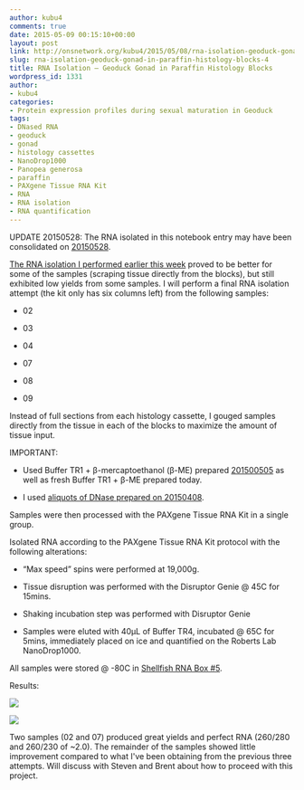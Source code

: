 ```yaml
---
author: kubu4
comments: true
date: 2015-05-09 00:15:10+00:00
layout: post
link: http://onsnetwork.org/kubu4/2015/05/08/rna-isolation-geoduck-gonad-in-paraffin-histology-blocks-4/
slug: rna-isolation-geoduck-gonad-in-paraffin-histology-blocks-4
title: RNA Isolation – Geoduck Gonad in Paraffin Histology Blocks
wordpress_id: 1331
author:
- kubu4
categories:
- Protein expression profiles during sexual maturation in Geoduck
tags:
- DNased RNA
- geoduck
- gonad
- histology cassettes
- NanoDrop1000
- Panopea generosa
- paraffin
- PAXgene Tissue RNA Kit
- RNA
- RNA isolation
- RNA quantification
---
```




UPDATE 20150528: The RNA isolated in this notebook entry may have been consolidated on [20150528](http://onsnetwork.org/kubu4/2015/05/28/bioanalyzer-geoduck-gonad-rna-quality-assessment/).

[The RNA isolation I performed earlier this week](http://onsnetwork.org/kubu4/2015/05/05/rna-isolation-geoduck-gonad-in-paraffin-histology-blocks-3/) proved to be better for some of the samples (scraping tissue directly from the blocks), but still exhibited low yields from some samples. I will perform a final RNA isolation attempt (the kit only has six columns left) from the following samples:



    
  * 02

    
  * 03

    
  * 04

    
  * 07

    
  * 08

    
  * 09


Instead of full sections from each histology cassette, I gouged samples directly from the tissue in each of the blocks to maximize the amount of tissue input.

IMPORTANT:

    
  * Used Buffer TR1 + β-mercaptoethanol (β-ME) prepared [201500505](http://onsnetwork.org/kubu4/2015/05/05/rna-isolation-geoduck-gonad-in-paraffin-histology-blocks-3/) as well as fresh Buffer TR1 + β-ME prepared today.

    
  * I used [aliquots of DNase prepared on 20150408](http://onsnetwork.org/kubu4/2015/04/08/rna-isolation-geoduck-foot-in-paraffin-histology-blocks/).


Samples were then processed with the PAXgene Tissue RNA Kit in a single group.

Isolated RNA according to the PAXgene Tissue RNA Kit protocol with the following alterations:

    
  * “Max speed” spins were performed at 19,000g.

    
  * Tissue disruption was performed with the Disruptor Genie @ 45C for 15mins.

    
  * Shaking incubation step was performed with Disruptor Genie

    
  * Samples were eluted with 40μL of Buffer TR4, incubated @ 65C for 5mins, immediately placed on ice and quantified on the Roberts Lab NanoDrop1000.




All samples were stored @ -80C in [Shellfish RNA Box #5](https://docs.google.com/spreadsheet/ccc?key=0AmS_90rPaQMzcHdyU1d0MDVMLWpaTWdadnJSd0M4UUE&usp=sharing).

Results:

[![](http://eagle.fish.washington.edu/Arabidopsis/20150508_geoduck_histo_RNA_ODs.JPG)](http://eagle.fish.washington.edu/Arabidopsis/20150508_geoduck_histo_RNA_ODs.JPG)

[![](http://eagle.fish.washington.edu/Arabidopsis/20150508_geoduck_histo_RNA_plots.JPG)](http://eagle.fish.washington.edu/Arabidopsis/20150508_geoduck_histo_RNA_plots.JPG)



Two samples (02 and 07) produced great yields and perfect RNA (260/280 and 260/230 of ~2.0). The remainder of the samples showed little improvement compared to what I've been obtaining from the previous three attempts. Will discuss with Steven and Brent about how to proceed with this project.



